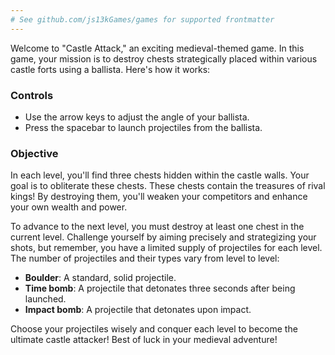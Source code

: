 ```yaml
---
# See github.com/js13kGames/games for supported frontmatter
---
```

Welcome to "Castle Attack," an exciting medieval-themed game. In this game, your mission is to destroy chests strategically placed within various castle forts using a ballista. Here's how it works:

### Controls
- Use the arrow keys to adjust the angle of your ballista.
- Press the spacebar to launch projectiles from the ballista.

### Objective
In each level, you'll find three chests hidden within the castle walls. Your goal is to obliterate these chests. These chests contain the treasures of rival kings! By destroying them, you'll weaken your competitors and enhance your own wealth and power.

To advance to the next level, you must destroy at least one chest in the current level. Challenge yourself by aiming precisely and strategizing your shots, but remember, you have a limited supply of projectiles for each level. The number of projectiles and their types vary from level to level:

- **Boulder**: A standard, solid projectile.
- **Time bomb**: A projectile that detonates three seconds after being launched.
- **Impact bomb**: A projectile that detonates upon impact.

Choose your projectiles wisely and conquer each level to become the ultimate castle attacker! Best of luck in your medieval adventure!